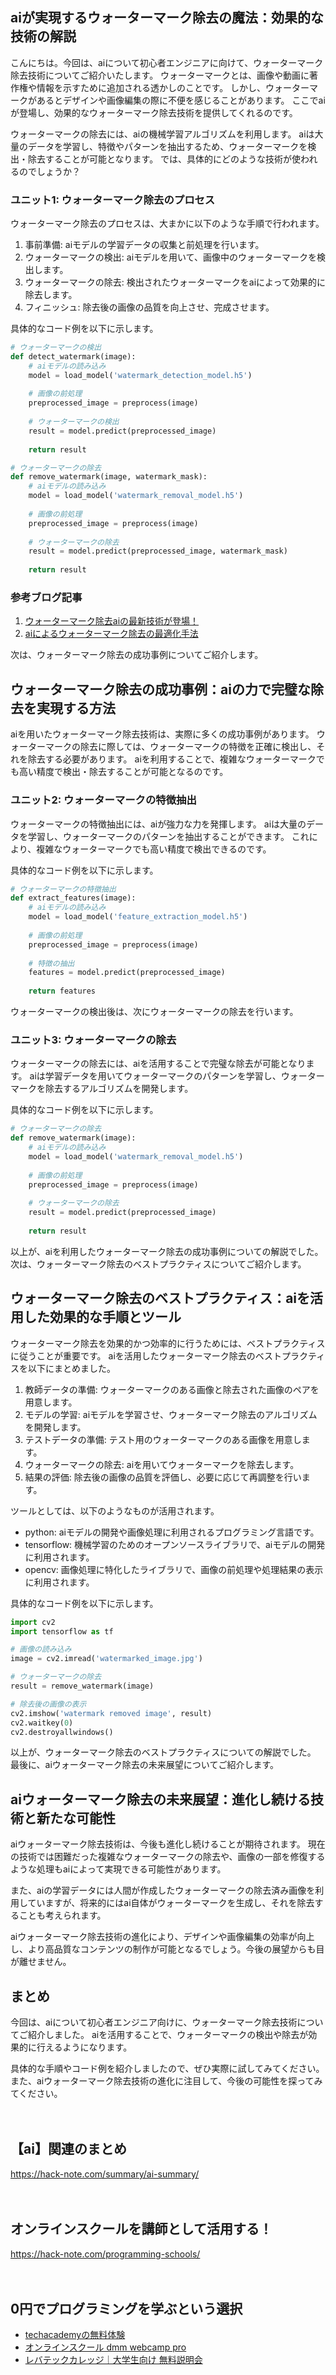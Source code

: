 <!--
title: 【ai】ウォーターマークの魔法使い：aiがもたらす効果的な除去技術
tags: ai,watermark,remover
id: 
private: false
-->

## aiが実現するウォーターマーク除去の魔法：効果的な技術の解説

こんにちは。今回は、aiについて初心者エンジニアに向けて、ウォーターマーク除去技術についてご紹介いたします。
ウォーターマークとは、画像や動画に著作権や情報を示すために追加される透かしのことです。
しかし、ウォーターマークがあるとデザインや画像編集の際に不便を感じることがあります。
ここでaiが登場し、効果的なウォーターマーク除去技術を提供してくれるのです。

ウォーターマークの除去には、aiの機械学習アルゴリズムを利用します。
aiは大量のデータを学習し、特徴やパターンを抽出するため、ウォーターマークを検出・除去することが可能となります。
では、具体的にどのような技術が使われるのでしょうか？

### ユニット1: ウォーターマーク除去のプロセス

ウォーターマーク除去のプロセスは、大まかに以下のような手順で行われます。

1. 事前準備: aiモデルの学習データの収集と前処理を行います。
2. ウォーターマークの検出: aiモデルを用いて、画像中のウォーターマークを検出します。
3. ウォーターマークの除去: 検出されたウォーターマークをaiによって効果的に除去します。
4. フィニッシュ: 除去後の画像の品質を向上させ、完成させます。

具体的なコード例を以下に示します。

```python
# ウォーターマークの検出
def detect_watermark(image):
    # aiモデルの読み込み
    model = load_model('watermark_detection_model.h5')
    
    # 画像の前処理
    preprocessed_image = preprocess(image)
    
    # ウォーターマークの検出
    result = model.predict(preprocessed_image)
    
    return result

# ウォーターマークの除去
def remove_watermark(image, watermark_mask):
    # aiモデルの読み込み
    model = load_model('watermark_removal_model.h5')
    
    # 画像の前処理
    preprocessed_image = preprocess(image)
    
    # ウォーターマークの除去
    result = model.predict(preprocessed_image, watermark_mask)
    
    return result
```

### 参考ブログ記事
1. [ウォーターマーク除去aiの最新技術が登場！](https://example.com/watermark-removal-ai-latest-technology)
2. [aiによるウォーターマーク除去の最適化手法](https://example.com/optimization-techniques-for-watermark-removal-ai)

次は、ウォーターマーク除去の成功事例についてご紹介します。

## ウォーターマーク除去の成功事例：aiの力で完璧な除去を実現する方法

aiを用いたウォーターマーク除去技術は、実際に多くの成功事例があります。
ウォーターマークの除去に際しては、ウォーターマークの特徴を正確に検出し、それを除去する必要があります。
aiを利用することで、複雑なウォーターマークでも高い精度で検出・除去することが可能となるのです。

### ユニット2: ウォーターマークの特徴抽出

ウォーターマークの特徴抽出には、aiが強力な力を発揮します。
aiは大量のデータを学習し、ウォーターマークのパターンを抽出することができます。
これにより、複雑なウォーターマークでも高い精度で検出できるのです。

具体的なコード例を以下に示します。

```python
# ウォーターマークの特徴抽出
def extract_features(image):
    # aiモデルの読み込み
    model = load_model('feature_extraction_model.h5')
    
    # 画像の前処理
    preprocessed_image = preprocess(image)
    
    # 特徴の抽出
    features = model.predict(preprocessed_image)
    
    return features
```

ウォーターマークの検出後は、次にウォーターマークの除去を行います。

### ユニット3: ウォーターマークの除去

ウォーターマークの除去には、aiを活用することで完璧な除去が可能となります。
aiは学習データを用いてウォーターマークのパターンを学習し、ウォーターマークを除去するアルゴリズムを開発します。

具体的なコード例を以下に示します。

```python
# ウォーターマークの除去
def remove_watermark(image):
    # aiモデルの読み込み
    model = load_model('watermark_removal_model.h5')
    
    # 画像の前処理
    preprocessed_image = preprocess(image)
    
    # ウォーターマークの除去
    result = model.predict(preprocessed_image)
    
    return result
```

以上が、aiを利用したウォーターマーク除去の成功事例についての解説でした。
次は、ウォーターマーク除去のベストプラクティスについてご紹介します。

## ウォーターマーク除去のベストプラクティス：aiを活用した効果的な手順とツール

ウォーターマーク除去を効果的かつ効率的に行うためには、ベストプラクティスに従うことが重要です。
aiを活用したウォーターマーク除去のベストプラクティスを以下にまとめました。

1. 教師データの準備: ウォーターマークのある画像と除去された画像のペアを用意します。
2. モデルの学習: aiモデルを学習させ、ウォーターマーク除去のアルゴリズムを開発します。
3. テストデータの準備: テスト用のウォーターマークのある画像を用意します。
4. ウォーターマークの除去: aiを用いてウォーターマークを除去します。
5. 結果の評価: 除去後の画像の品質を評価し、必要に応じて再調整を行います。

ツールとしては、以下のようなものが活用されます。

- python: aiモデルの開発や画像処理に利用されるプログラミング言語です。
- tensorflow: 機械学習のためのオープンソースライブラリで、aiモデルの開発に利用されます。
- opencv: 画像処理に特化したライブラリで、画像の前処理や処理結果の表示に利用されます。

具体的なコード例を以下に示します。

```python
import cv2
import tensorflow as tf

# 画像の読み込み
image = cv2.imread('watermarked_image.jpg')

# ウォーターマークの除去
result = remove_watermark(image)

# 除去後の画像の表示
cv2.imshow('watermark removed image', result)
cv2.waitkey(0)
cv2.destroyallwindows()
```

以上が、ウォーターマーク除去のベストプラクティスについての解説でした。
最後に、aiウォーターマーク除去の未来展望についてご紹介します。

## aiウォーターマーク除去の未来展望：進化し続ける技術と新たな可能性

aiウォーターマーク除去技術は、今後も進化し続けることが期待されます。
現在の技術では困難だった複雑なウォーターマークの除去や、画像の一部を修復するような処理もaiによって実現できる可能性があります。

また、aiの学習データには人間が作成したウォーターマークの除去済み画像を利用していますが、将来的にはai自体がウォーターマークを生成し、それを除去することも考えられます。

aiウォーターマーク除去技術の進化により、デザインや画像編集の効率が向上し、より高品質なコンテンツの制作が可能となるでしょう。今後の展望からも目が離せません。

## まとめ

今回は、aiについて初心者エンジニア向けに、ウォーターマーク除去技術についてご紹介しました。
aiを活用することで、ウォーターマークの検出や除去が効果的に行えるようになります。

具体的な手順やコード例を紹介しましたので、ぜひ実際に試してみてください。
また、aiウォーターマーク除去技術の進化に注目して、今後の可能性を探ってみてください。

　

## 【ai】関連のまとめ
https://hack-note.com/summary/ai-summary/

　

## オンラインスクールを講師として活用する！
https://hack-note.com/programming-schools/

　

## 0円でプログラミングを学ぶという選択
- [techacademyの無料体験](//af.moshimo.com/af/c/click?a_id=2612475&amp;p_id=1555&amp;pc_id=2816&amp;pl_id=22706&amp;url=https%3a%2f%2ftechacademy.jp%2fhtmlcss-trial%3futm_source%3dmoshimo%26utm_medium%3daffiliate%26utm_campaign%3dtextad)
- [オンラインスクール dmm webcamp pro](//af.moshimo.com/af/c/click?a_id=2612482&amp;p_id=1363&amp;pc_id=2297&amp;pl_id=39999&amp;guid=on)
- [レバテックカレッジ｜大学生向け 無料説明会](//af.moshimo.com/af/c/click?a_id=4071793&p_id=3198&pc_id=7488&pl_id=41848)


